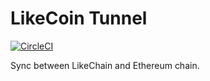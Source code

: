 # LikeCoin Tunnel

[![CircleCI](https://circleci.com/gh/likecoin/likecoin-tunnel.svg?style=svg)](https://circleci.com/gh/likecoin/likecoin-tunnel)

Sync between LikeChain and Ethereum chain.
